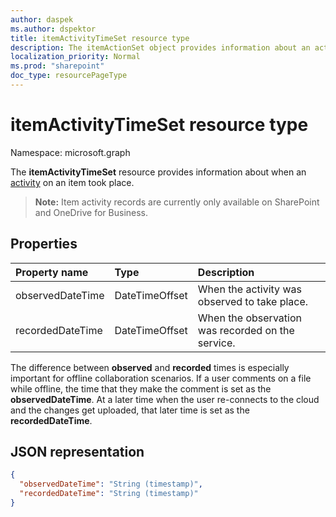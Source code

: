 ```yaml
---
author: daspek
ms.author: dspektor
title: itemActivityTimeSet resource type
description: The itemActionSet object provides information about an activity that took place on an item.
localization_priority: Normal
ms.prod: "sharepoint"
doc_type: resourcePageType
---
```

# itemActivityTimeSet resource type

Namespace: microsoft.graph

The **itemActivityTimeSet** resource provides information about when an [activity][activity] on an item took place.

>**Note:** Item activity records are currently only available on SharePoint and OneDrive for Business.

[activity]: itemactivity.md

## Properties

| Property name    | Type           | Description
|:-----------------|:---------------|:-----------------------------------------
| observedDateTime | DateTimeOffset | When the activity was observed to take place.
| recordedDateTime | DateTimeOffset | When the observation was recorded on the service.

The difference between **observed** and **recorded** times is especially important for offline collaboration scenarios.
If a user comments on a file while offline, the time that they make the comment is set as the **observedDateTime**.
At a later time when the user re-connects to the cloud and the changes get uploaded, that later time is set as the **recordedDateTime**.

## JSON representation

<!-- {
  "blockType": "resource",
  "optionalProperties": [ ],
  "keyProperty": "id",
  "@type": "microsoft.graph.itemActivityTimeSet",
  "@type.aka": "oneDrive.times",
  "@property.aka": "observedDateTime=observedTime recordedDateTime=recordedTime"
}-->

```json
{
  "observedDateTime": "String (timestamp)",
  "recordedDateTime": "String (timestamp)"
}
```

<!--
{
  "type": "#page.annotation",
  "description": "The itemActionSet object provides information about an activity that took place on an item.",
  "keywords": "activities,activity,action",
  "section": "documentation",
  "tocPath": "Resources/itemActionSet",
  "suppressions": []
}
-->

